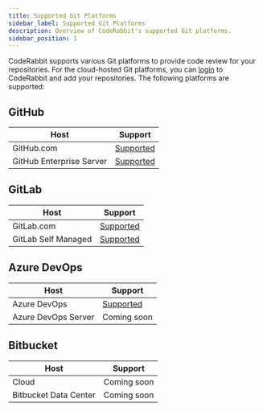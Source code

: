 ```yaml
---
title: Supported Git Platforms
sidebar_label: Supported Git Platforms
description: Overview of CodeRabbit's supported Git platforms.
sidebar_position: 1
---
```


CodeRabbit supports various Git platforms to provide code review for your repositories. For the cloud-hosted Git platforms, you can [login][login] to CodeRabbit and add your repositories. The following platforms are supported:

## GitHub

| Host                     | Support                            |
| ------------------------ | ---------------------------------- |
| GitHub.com               | [Supported][login]                 |
| GitHub Enterprise Server | [Supported](self-hosted-github.md) |

## GitLab

| Host                | Support                            |
| ------------------- | ---------------------------------- |
| GitLab.com          | [Supported](saas-gitlab.md)        |
| GitLab Self Managed | [Supported](self-hosted-gitlab.md) |

## Azure DevOps

| Host                | Support                            |
| ------------------- | ---------------------------------- |
| Azure DevOps        | [Supported](azure-devops.md)  |
| Azure DevOps Server | Coming soon                        |

## Bitbucket

| Host                  | Support     |
| --------------------- | ----------- |
| Cloud                 | Coming soon |
| Bitbucket Data Center | Coming soon |

[login]: https://app.coderabbit.ai/login
